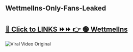 
 ## Wettmellns-Only-Fans-Leaked

# <h2><a href="https://clipsfans.com/Wettmellns&ref=git">🔗 Click to LINKS ⏩⏩ 👉 🟢 Wettmellns </a></h2>

<a href="https://clipsfans.com/Wettmellns&ref=git" rel="nofollow" data-target="animated-image.originalLink"><img src="https://i.ibb.co.com/xMMVF88/686577567.gif" alt="Viral Video Original" style="max-width: 100%; display: inline-block;" data-target="animated-image.originalImage"></a>
